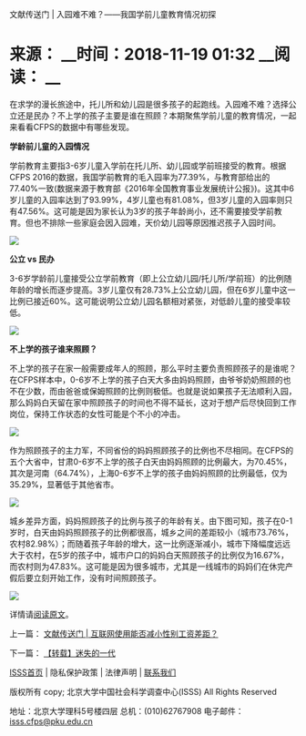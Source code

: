  文献传送门 | 入园难不难？——我国学前儿童教育情况初探

# 来源： __时间：2018-11-19 01:32 __阅读： __

在求学的漫长旅途中，托儿所和幼儿园是很多孩子的起跑线。入园难不难？选择公立还是民办？不上学的孩子主要是谁在照顾？本期聚焦学前儿童的教育情况，一起来看看CFPS的数据中有哪些发现。



**学龄前儿童的入园情况**



学前教育主要指3-6岁儿童入学前在托儿所、幼儿园或学前班接受的教育。根据CFPS
2016的数据，我国学前教育的毛入园率为77.39%，与教育部给出的77.40%一致(数据来源于教育部《2016年全国教育事业发展统计公报》)。这其中6岁儿童的入园率达到了93.99%，4岁儿童也有81.08%，但3岁儿童的入园率则只有47.56%。这可能是因为家长认为3岁的孩子年龄尚小，还不需要接受学前教育。但也不排除一些家庭会因入园难，天价幼儿园等原因推迟孩子入园时间。



![](../../images/content/2020-04/20200401143757624415.png)



**公立 vs 民办**



3-6岁学龄前儿童接受公立学前教育（即上公立幼儿园/托儿所/学前班）的比例随年龄的增长而逐步提高。3岁儿童仅有28.73%上公立幼儿园，但在6岁儿童中这一比例已接近60%。这可能说明公立幼儿园名额相对紧张，对低龄儿童的接受率较低。



![](../../images/content/2020-04/20200401143841595599.png)



**不上学的孩子谁来照顾？**



不上学的孩子在家一般需要成年人的照顾，那么平时主要负责照顾孩子的是谁呢？在CFPS样本中，0-6岁不上学的孩子白天大多由妈妈照顾，由爷爷奶奶照顾的也不在少数，而由爸爸或保姆照顾的比例则极低。也就是说如果孩子无法顺利入园，那么妈妈白天留在家中照顾孩子的时间也不得不延长，这对于想产后尽快回到工作岗位，保持工作状态的女性可能是个不小的冲击。



![](../../images/content/2020-04/20200401143943072682.png)



作为照顾孩子的主力军，不同省份的妈妈照顾孩子的比例也不尽相同。在CFPS的五个大省中，甘肃0-6岁不上学的孩子白天由妈妈照顾的比例最大，为70.45%，其次是河南（64.74%），上海0-6岁不上学的孩子由妈妈照顾的比例最低，仅为35.29%，显著低于其他省市。



![](../../images/content/2020-04/20200401144032641718.png)



城乡差异方面，妈妈照顾孩子的比例与孩子的年龄有关。由下图可知，孩子在0-1岁时，白天由妈妈照顾孩子的比例都很高，城乡之间的差距较小（城市73.76%，农村82.98%）；而随着孩子年龄的增大，这一比例逐渐减小，城市下降幅度远远大于农村，在5岁的孩子中，城市户口的妈妈白天照顾孩子的比例仅为16.67%，而农村则为47.83%。这可能是因为很多城市，尤其是一线城市的妈妈们在休完产假后要立刻开始工作，没有时间照顾孩子。



![](../../images/content/2020-04/20200401144132340886.png)



详情请[阅读原文](http://www.isss.pku.edu.cn/cfps/ "阅读原文")。

上一篇： [文献传送门 | 互联网使用能否减小性别工资差距？](1295409.htm)

下一篇： [【转载】迷失的一代](1295411.htm)

[ISSS首页](http://www.isss.pku.edu.cn/) | 隐私保护政策 | 法律声明 |
[联系我们](../../lxwm/index.htm)

版权所有 copy; 北京大学中国社会科学调查中心(ISSS) All Rights Reserved

地址：北京大学理科5号楼四层 总机：(010)62767908 电子邮件：isss.cfps@pku.edu.cn

